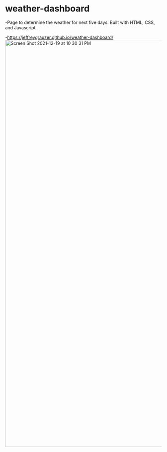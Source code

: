 # weather-dashboard

-Page to determine the weather for next five days.  Built with HTML, CSS, and Javascript.

-https://jeffreygrauzer.github.io/weather-dashboard/
<img width="1311" alt="Screen Shot 2021-12-19 at 10 30 31 PM" src="https://user-images.githubusercontent.com/93175521/146712423-04cefe61-ac9f-4441-bfbc-feebca32bf8e.png">
